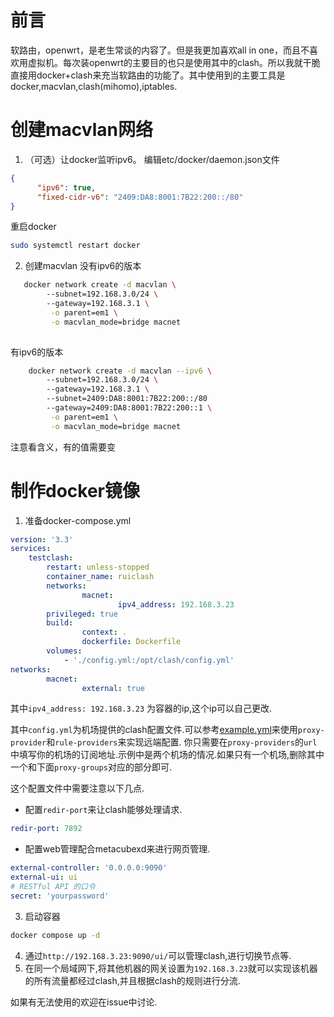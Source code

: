 # 前言
软路由，openwrt，是老生常谈的内容了。但是我更加喜欢all in one，而且不喜欢用虚拟机。每次装openwrt的主要目的也只是使用其中的clash。所以我就干脆直接用docker+clash来充当软路由的功能了。其中使用到的主要工具是docker,macvlan,clash(mihomo),iptables.

# 创建macvlan网络

1. （可选）让docker监听ipv6。
    编辑etc/docker/daemon.json文件
```json
{  
      "ipv6": true,  
      "fixed-cidr-v6": "2409:DA8:8001:7B22:200::/80"  
}
```

重启docker
```bash
sudo systemctl restart docker
```
    
2. 创建macvlan
    没有ipv6的版本
```bash
   docker network create -d macvlan \  
        --subnet=192.168.3.0/24 \  
        --gateway=192.168.3.1 \  
         -o parent=em1 \  
         -o macvlan_mode=bridge macnet
    
```
有ipv6的版本
```bash
    docker network create -d macvlan --ipv6 \  
        --subnet=192.168.3.0/24 \  
        --gateway=192.168.3.1 \  
        --subnet=2409:DA8:8001:7B22:200::/80 
        --gateway=2409:DA8:8001:7B22:200::1 \  
         -o parent=em1 \  
         -o macvlan_mode=bridge macnet
```    
注意看含义，有的值需要变
# 制作docker镜像
1. 准备docker-compose.yml
```yaml
version: '3.3'
services:
    testclash:
        restart: unless-stopped
        container_name: ruiclash
        networks:
                macnet:
                        ipv4_address: 192.168.3.23
        privileged: true
        build:
                context: .
                dockerfile: Dockerfile
        volumes:
            - './config.yml:/opt/clash/config.yml'
networks:
        macnet:
                external: true
```
其中`ipv4_address: 192.168.3.23` 为容器的ip,这个ip可以自己更改.

其中`config.yml`为机场提供的clash配置文件.可以参考[example.yml](./example.yml)来使用`proxy-provider`和`rule-providers`来实现远端配置. 你只需要在`proxy-providers`的`url`中填写你的机场的订阅地址.示例中是两个机场的情况.如果只有一个机场,删除其中一个和下面`proxy-groups`对应的部分即可.


这个配置文件中需要注意以下几点.

+ 配置`redir-port`来让clash能够处理请求.
```yaml
redir-port: 7892 
```

+ 配置web管理配合metacubexd来进行网页管理.
```yaml
external-controller: '0.0.0.0:9090'
external-ui: ui
# RESTful API 的口令
secret: 'yourpassword'
```


3. 启动容器
```bash
docker compose up -d 
```
4. 通过`http://192.168.3.23:9090/ui/`可以管理clash,进行切换节点等.
5. 在同一个局域网下,将其他机器的网关设置为`192.168.3.23`就可以实现该机器的所有流量都经过clash,并且根据clash的规则进行分流.

如果有无法使用的欢迎在issue中讨论.